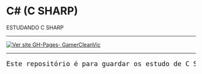 # C# (C SHARP)
ESTUDANDO C SHARP
<hr>

[![Ver site GH-Pages- GamerCleanVic](https://img.shields.io/static/v1?label=Live&message=Abrir&color=%234f0faf&logo=Twitch&logoColor=%23ffffff)](https://www.twitch.tv/jottalpb)

<hr>

<pre style="border-raius: 12px; text-align: justify; font-size: 1.1rem; margin-top: ;">
Este repositório é para guardar os estudo de C Sharp que estivermos nos divertindo.</pre>